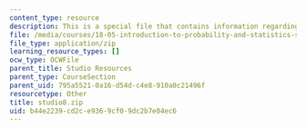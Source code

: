 ```yaml
---
content_type: resource
description: This is a special file that contains information regarding studio 8.
file: /media/courses/18-05-introduction-to-probability-and-statistics-spring-2014/b44e2239cd2ce9369cf09dc2b7e04ec6_studio8.zip
file_type: application/zip
learning_resource_types: []
ocw_type: OCWFile
parent_title: Studio Resources
parent_type: CourseSection
parent_uid: 795a5521-0a16-d54d-c4e8-910a0c21496f
resourcetype: Other
title: studio8.zip
uid: b44e2239-cd2c-e936-9cf0-9dc2b7e04ec6
---
```

